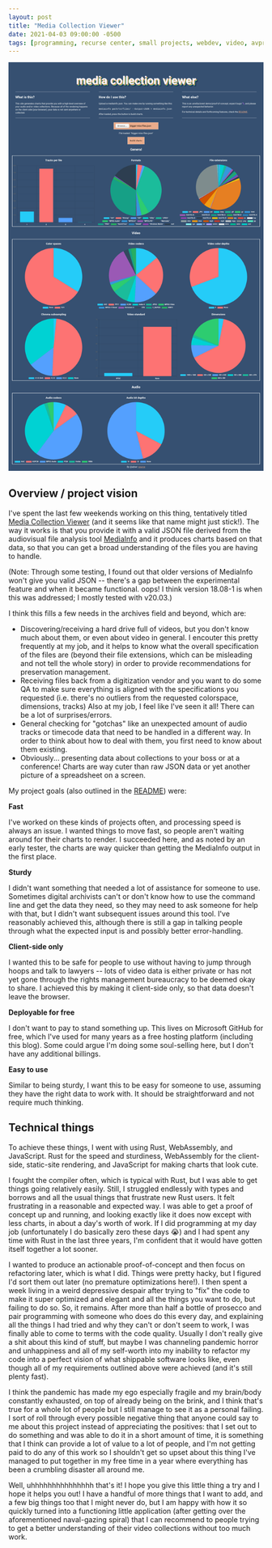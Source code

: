 ```yaml
---
layout: post
title: "Media Collection Viewer"
date: 2021-04-03 09:00:00 -0500
tags: [programming, recurse center, small projects, webdev, video, avpres]
---
```



![media collection viewer](/images/media-collection-viewer.jpg)


## Overview / project vision

I've spent the last few weekends working on this thing, tentatively titled [Media Collection Viewer](http://bits.ashleyblewer.com/media-collection-viewer/) (and it seems like that name might just stick!). The way it works is that you provide it with a valid JSON file derived from the audiovisual file analysis tool [MediaInfo](https://mediaarea.net/en/MediaInfo) and it produces charts based on that data, so that you can get a broad understanding of the files you are having to handle.

(Note: Through some testing, I found out that older versions of MediaInfo won't give you valid JSON -- there's a gap between the experimental feature and when it became functional. oops! I think version 18.08-1 is when this was addressed; I mostly tested with v20.03.)

I think this fills a few needs in the archives field and beyond, which are:

- Discovering/receiving a hard drive full of videos, but you don't know much about them, or even about video in general. I encouter this pretty frequently at my job, and it helps to know what the overall specification of the files are (beyond their file extensions, which can be misleading and not tell the whole story) in order to provide recommendations for preservation management.
- Receiving files back from a digitization vendor and you want to do some QA to make sure everything is aligned with the specifications you requested (i.e. there's no outliers from the requested colorspace, dimensions, tracks) Also at my job, I feel like I've seen it all! There can be a lot of surprises/errors.
- General checking for "gotchas" like an unexpected amount of audio tracks or timecode data that need to be handled in a different way. In order to think about how to deal with them, you first need to know about them existing.
- Obviously... presenting data about collections to your boss or at a conference! Charts are way cuter than raw JSON data or yet another picture of a spreadsheet on a screen.


My project goals (also outlined in the [README](github.com/ablwr/media-collection-viewer)) were:

**Fast**

I've worked on these kinds of projects often, and processing speed is always an issue. I wanted things to move fast, so people aren't waiting around for their charts to render. I succeeded here, and as noted by an early tester, the charts are way quicker than getting the MediaInfo output in the first place.

**Sturdy**

I didn't want something that needed a lot of assistance for someone to use. Sometimes digital archivists can't or don't know how to use the command line and get the data they need, so they may need to ask someone for help with that, but I didn't want subsequent issues around this tool. I've reasonably achieved this, although there is still a gap in talking people through what the expected input is and possibly better error-handling.

**Client-side only**

I wanted this to be safe for people to use without having to jump through hoops and talk to lawyers -- lots of video data is either private or has not yet gone through the rights management bureaucracy to be deemed okay to share. I achieved this by making it client-side only, so that data doesn't leave the browser.

**Deployable for free**

I don't want to pay to stand something up. This lives on Microsoft GitHub for free, which I've used for many years as a free hosting platform (including this blog). Some could argue I'm doing some soul-selling here, but I don't have any additional billings.

**Easy to use**

Similar to being sturdy, I want this to be easy for someone to use, assuming they have the right data to work with. It should be straightforward and not require much thinking.

## Technical things

To achieve these things, I went with using Rust, WebAssembly, and JavaScript. Rust for the speed and sturdiness, WebAssembly for the client-side, static-site rendering, and JavaScript for making charts that look cute.

I fought the compiler often, which is typical with Rust, but I was able to get things going relatively easily. Still, I struggled endlessly with types and borrows and all the usual things that frustrate new Rust users. It felt frustrating in a reasonable and expected way. I was able to get a proof of concept up and running, and looking exactly like it does now except with less charts, in about a day's worth of work. If I did programming at my day job (unfortunately I do basically zero these days 😭) and I had spent any time with Rust in the last three years, I'm confident that it would have gotten itself together a lot sooner.

I wanted to produce an actionable proof-of-concept and then focus on refactoring later, which is what I did. Things were pretty hacky, but I figured I'd sort them out later (no premature optimizations here!). I then spent a week living in a weird depressive despair after trying to "fix" the code to make it super optimized and elegant and all the things you want to do, but failing to do so. So, it remains. After more than half a bottle of prosecco and pair programming with someone who does do this every day, and explaining all the things I had tried and why they can't or don't seem to work, I was finally able to come to terms with the code quality. Usually I don't really give a shit about this kind of stuff, but maybe I was channeling pandemic horror and unhappiness and all of my self-worth into my inability to refactor my code into a perfect vision of what shippable software looks like, even though all of my requirements outlined above were achieved (and it's still plenty fast).

I think the pandemic has made my ego especially fragile and my brain/body constantly exhausted, on top of already being on the brink, and I think that's true for a whole lot of people but I still manage to see it as a personal failing. I sort of roll through every possible negative thing that anyone could say to me about this project instead of appreciating the positives: that I set out to do something and was able to do it in a short amount of time, it is something that I think can provide a lot of value to a lot of people, and I'm not getting paid to do any of this work so I shouldn't get so upset about this thing I've managed to put together in my free time in a year where everything has been a crumbling disaster all around me. 

Well, uhhhhhhhhhhhhhhh that's it! I hope you give this little thing a try and I hope it helps you out! I have a handful of more things that I want to add, and a few big things too that I might never do, but I am happy with how it so quickly turned into a functioning little application (after getting over the aforementioned naval-gazing spiral) that I can recommend to people trying to get a better understanding of their video collections without too much work.
